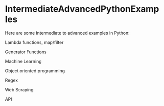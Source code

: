 # IntermediateAdvancedPythonExamples

Here are some intermediate to advanced examples in Python:

Lambda functions, map/filter

Generator Functions

Machine Learning 

Object oriented programming

Regex

Web Scraping

API
